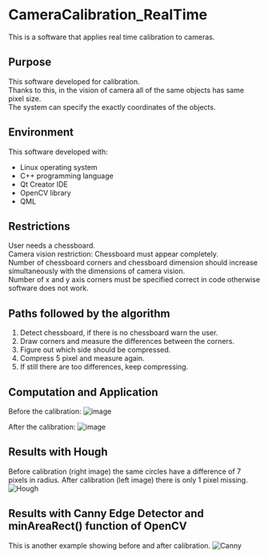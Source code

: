 # CameraCalibration_RealTime
This is a software that applies real time calibration to cameras.
## Purpose
This software developed for calibration.\
Thanks to this, in the vision of camera all of the same objects has same pixel size.\
The system can specify the exactly coordinates of the objects.
## Environment
This software developed with:
- Linux operating system 
- C++ programming language
- Qt Creator IDE
- OpenCV library
-	QML 
## Restrictions
User needs a chessboard.\
Camera vision restriction: Chessboard must appear completely.\
Number of chessboard corners and chessboard dimension should increase simultaneously with the dimensions of camera vision.\
Number of x and y axis corners must be specified correct in code otherwise software does not work.
## Paths followed by the algorithm
1. Detect chessboard, if there is no chessboard warn the user.
2. Draw corners and measure the differences between the corners.
3. Figure out which side should be compressed.
4. Compress 5 pixel and measure again.
5. If still there are too differences, keep compressing.

## Computation and Application
Before the calibration:
![image](https://user-images.githubusercontent.com/86148100/163863073-3a4a3f02-72f8-4b4e-bba6-a7be99ce44e3.png)

 After the calibration:
![image](https://user-images.githubusercontent.com/86148100/163863128-7b941374-7725-4f4e-b973-f4661f239b85.png)

## Results with Hough
Before calibration (right image) the same circles have a difference of 7 pixels in radius.
After calibration (left image) there is only 1 pixel missing.
![Hough](https://user-images.githubusercontent.com/86148100/163863667-049460d0-acc2-43e9-99ab-f4a15f685e7b.png)

## Results with Canny Edge Detector and minAreaRect() function of OpenCV
This is another example showing before and after calibration.
![Canny](https://user-images.githubusercontent.com/86148100/163863966-8e3dc4e8-7856-4951-ac4c-b250c543f49a.png)


